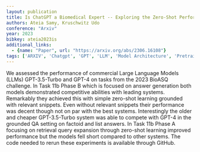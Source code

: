 ```yaml
---
layout: publication
title: Is ChatGPT a Biomedical Expert -- Exploring the Zero-Shot Performance of Current GPT Models in Biomedical Tasks
authors: Ateia Samy, Kruschwitz Udo
conference: "Arxiv"
year: 2023
bibkey: ateia2023is
additional_links:
  - {name: "Paper", url: "https://arxiv.org/abs/2306.16108"}
tags: ['ARXIV', 'Chatgpt', 'GPT', 'LLM', 'Model Architecture', 'Pretraining Methods', 'Tools']
---
```

We assessed the performance of commercial Large Language Models (LLMs) GPT-3.5-Turbo and GPT-4 on tasks from the 2023 BioASQ challenge. In Task 11b Phase B which is focused on answer generation both models demonstrated competitive abilities with leading systems. Remarkably they achieved this with simple zero-shot learning grounded with relevant snippets. Even without relevant snippets their performance was decent though not on par with the best systems. Interestingly the older and cheaper GPT-3.5-Turbo system was able to compete with GPT-4 in the grounded QA setting on factoid and list answers. In Task 11b Phase A focusing on retrieval query expansion through zero-shot learning improved performance but the models fell short compared to other systems. The code needed to rerun these experiments is available through GitHub.
